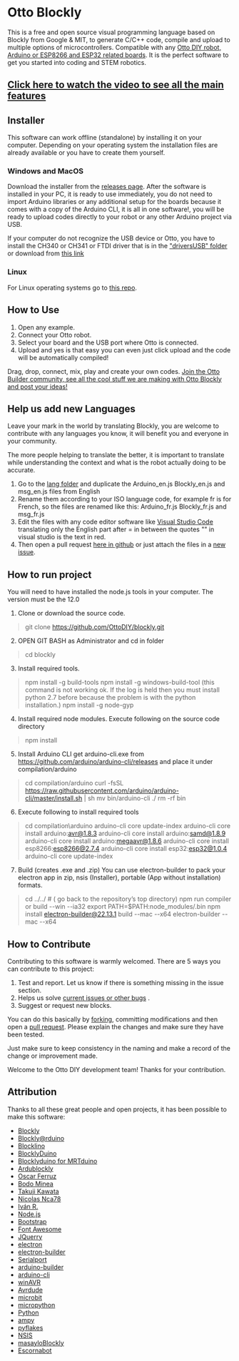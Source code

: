 # Otto Blockly

This is a free and open source visual programming language based on Blockly from Google & MIT, to generate C/C++ code, 
compile and upload to multiple options of microcontrollers. Compatible with any 
[Otto DIY robot, Arduino or ESP8266 and ESP32 related boards](https://www.ottodiy.com/software). It is the perfect
software to get you started into coding and STEM robotics.

## [Click here to watch the video to see all the main features](https://youtu.be/chcWxh4Co_c)

## Installer
This software can work offline (standalone) by installing it on your computer. Depending on your operating system the 
installation files are already available or you have to create them yourself.

### Windows and MacOS

Download the installer from the [releases page](https://github.com/OttoDIY/blockly/releases). After the software is 
installed in your PC, it is ready to use immediately, you do not need to import Arduino libraries or any additional 
setup for the boards because it comes with a copy of the Arduino CLI, it is all in one software!, you will be ready 
to upload codes directly to your robot or any other Arduino project via USB.

If your computer do not recognize the USB device or Otto, you have to install the CH340 or CH341 or FTDI driver that 
is in the ["driversUSB" folder](https://github.com/OttoDIY/blockly/tree/master/driversUSB) or download from 
[this link](https://sparks.gogo.co.nz/ch340.html)

### Linux

For Linux operating systems go to [this repo](https://github.com/OttoDIY/blocklyLinux). 

## How to Use

1. Open any example.
2. Connect your Otto robot.
3. Select your board and the USB port where Otto is connected.
4. Upload and yes is that easy you can even just click upload and the code will be automatically compiled!

Drag, drop, connect, mix, play and create your own codes. [Join the Otto Builder community, see all the cool stuff we are making with Otto Blockly and post your ideas!](http://builders.ottodiy.com/) 

## Help us add new Languages

Leave your mark in the world by translating Blockly, you are welcome to contribute with any languages you know, it will 
benefit you and everyone in your community.

The more people helping to translate the better, it is important to translate while understanding the context and what 
is the robot actually doing to be accurate.

1. Go to the [lang folder](https://github.com/OttoDIY/blockly/tree/master/www/lang) and duplicate the Arduino_en.js 
Blockly_en.js and msg_en.js files from English
2. Rename them according to your ISO language code, for example fr is for French, so the files are renamed like this:
Arduino_fr.js Blockly_fr.js and msg_fr.js  
3. Edit the files with any code editor software like [Visual Studio Code](https://code.visualstudio.com/) translating 
only the English part after = in between the quotes "" in visual studio is the text in red.
4. Then open a pull request [here in github](https://github.com/OttoDIY/blockly/pulls) or just attach the files in a
[new issue](https://github.com/OttoDIY/blockly/issues).

## How to run project
You will need to have installed the node.js tools in your computer. The version must be the 12.0

1. Clone or download the source code.
> git clone https://github.com/OttoDIY/blockly.git
2. OPEN GIT BASH as Administrator and cd in folder
> cd blockly
3. Install required tools.
> npm install -g build-tools
>npm install -g windows-build-tool 
	(this command is not working ok. If the log is held then you must install python 2.7 before because the problem is with the python installation.)
> npm install -g node-gyp
4. Install required node modules. Execute following on the source code directory
> npm install
5. Install Arduino CLI
get arduino-cli.exe from https://github.com/arduino/arduino-cli/releases 
and place it under compilation/arduino
>cd compilation/arduino
curl -fsSL https://raw.githubusercontent.com/arduino/arduino-cli/master/install.sh | sh
mv bin/arduino-cli ./
rm -rf bin
6. Execute following to install required tools
>cd compilation\arduino
>arduino-cli core update-index
>arduino-cli core install arduino:avr@1.8.3
>arduino-cli core install arduino:samd@1.8.9
>arduino-cli core install arduino:megaavr@1.8.6
>arduino-cli core install esp8266:esp8266@2.7.4
>arduino-cli core install esp32:esp32@1.0.4
>arduino-cli core update-index
7. Build (creates .exe and .zip)
You can use electron-builder to pack your electron app in zip, nsis (Installer), portable (App without installation) formats.
>cd ../../     #  ( go back to the repository’s top directory)
> npm run compiler
or
> build --win --ia32
>export PATH=$PATH:node_modules/.bin
npm install electron-builder@22.13.1
>build --mac --x64
>electron-builder --mac --x64

## How to Contribute

Contributing to this software is warmly welcomed. There are 5 ways you can contribute to this project:
1. Test and report. Let us know if there is something missing in the issue section.
2. Helps us solve [current issues or other bugs](https://github.com/OttoDIY/blockly/issues) .
3. Suggest or request new blocks.

You can do this basically by [forking](https://help.github.com/en/articles/fork-a-repo), committing modifications and 
then open a [pull request](https://help.github.com/en/articles/about-pull-requests). Please explain the changes and
make sure they have been tested.

Just make sure to keep consistency in the naming and make a record of the change or improvement made.

Welcome to the Otto DIY development team!
Thanks for your contribution.

## Attribution

Thanks to all these great people and open projects, it has been possible to make this software:

- [Blockly](https://developers.google.com/blockly)
- [Blockly@rduino](https://github.com/technologiescollege/Blockly-at-rduino)
- [Blocklino](https://github.com/fontainejp/blocklino/)
- [BlocklyDuino](https://github.com/BlocklyDuino/BlocklyDuino)
- [Blocklyduino for MRTduino](https://logix5.com/Blockyduino-para-MRTDuino/)
- [Ardublockly](https://github.com/carlosperate/ardublockly)
- [Oscar Ferruz](https://github.com/logix5)
- [Bodo Minea](https://github.com/BodoMinea)
- [Takuji Kawata](https://github.com/takujikawata-pr)
- [Nicolas Nca78](https://github.com/Nca78/Matrix_GFX)
- [Iván R.](https://github.com/IvanR3D)
- [Node.js](https://nodejs.org/)
- [Bootstrap](http://getbootstrap.com)
- [Font Awesome](http://fontawesome.io)
- [JQuerry](https://jquery.com)
- [electron](https://electronjs.org/)
- [electron-builder](https://github.com/electron-userland/electron-builder)
- [Serialport](https://github.com/node-serialport/node-serialport)
- [arduino-builder](https://github.com/arduino/arduino-builder)
- [arduino-cli](https://github.com/arduino/arduino-cli)
- [winAVR](https://sourceforge.net/projects/winavr)
- [Avrdude](http://www.nongnu.org/avrdude)
- [microbit](https://microbit.org/)
- [micropython](https://wiki.mchobby.be/index.php?title=MicroPython-Accueil)
- [Python](https://docs.python.org/)
- [ampy](https://github.com/pycampers/ampy)
- [pyflakes](https://github.com/PyCQA/pyflakes)
- [NSIS](https://sourceforge.net/projects/nsis)
- [masayloBlockly](https://github.com/agomezgar/masayloBlockly)
- [Escornabot](escornabot.com) 

